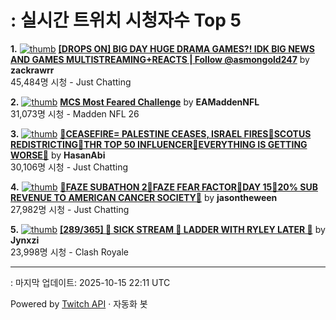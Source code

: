 # : 실시간 트위치 시청자수 Top 5

**1.** [![thumb](https://static-cdn.jtvnw.net/previews-ttv/live_user_zackrawrr-320x180.jpg)](https://twitch.tv/zackrawrr)
**[[DROPS ON] BIG DAY HUGE DRAMA GAMES?! IDK BIG NEWS AND GAMES MULTISTREAMING+REACTS | Follow  @asmongold247](https://twitch.tv/zackrawrr)** by **zackrawrr**<br>45,484명 시청  - Just Chatting

**2.** [![thumb](https://static-cdn.jtvnw.net/previews-ttv/live_user_eamaddennfl-320x180.jpg)](https://twitch.tv/EAMaddenNFL)
**[MCS Most Feared Challenge](https://twitch.tv/EAMaddenNFL)** by **EAMaddenNFL**<br>31,073명 시청  - Madden NFL 26

**3.** [![thumb](https://static-cdn.jtvnw.net/previews-ttv/live_user_hasanabi-320x180.jpg)](https://twitch.tv/HasanAbi)
**[🚨CEASEFIRE= PALESTINE CEASES, ISRAEL FIRES🚨SCOTUS REDISTRICTING🚨THR TOP 50 INFLUENCER🚨EVERYTHING IS GETTING WORSE🚨](https://twitch.tv/HasanAbi)** by **HasanAbi**<br>30,106명 시청  - Just Chatting

**4.** [![thumb](https://static-cdn.jtvnw.net/previews-ttv/live_user_jasontheween-320x180.jpg)](https://twitch.tv/jasontheween)
**[🔴FAZE SUBATHON 2🔴FAZE FEAR FACTOR🔴DAY 15🔴20% SUB REVENUE TO AMERICAN CANCER SOCIETY🔴](https://twitch.tv/jasontheween)** by **jasontheween**<br>27,982명 시청  - Just Chatting

**5.** [![thumb](https://static-cdn.jtvnw.net/previews-ttv/live_user_jynxzi-320x180.jpg)](https://twitch.tv/Jynxzi)
**[[289/365] 🤢 SICK STREAM 🤢 LADDER WITH RYLEY LATER 🤢](https://twitch.tv/Jynxzi)** by **Jynxzi**<br>23,998명 시청  - Clash Royale


---
: 마지막 업데이트: 2025-10-15 22:11 UTC

Powered by [Twitch API](https://dev.twitch.tv/docs/api/reference) · 자동화 봇